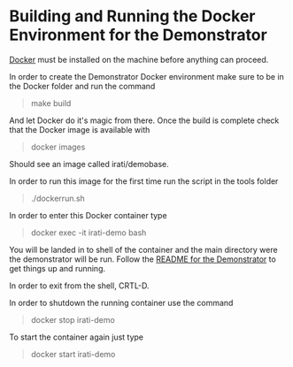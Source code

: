 # Building and Running the Docker Environment for the Demonstrator
[Docker](https://www.docker.com/) must be installed on the machine before anything can proceed.

In order to create the Demonstrator Docker environment make sure to be in the Docker folder and run the command

> make build

And let Docker do it's magic from there. Once the build is complete check that the Docker image is available with

> docker images

Should see an image called irati/demobase.

In order to run this image for the first time run the script in the tools folder

> ./dockerrun.sh

In order to enter this Docker container type

> docker exec -it irati-demo bash

You will be landed in to shell of the container and the main directory were the demonstrator will be run.
Follow the [README for the Demonstrator](https://github.com/IRATI/demonstrator/blob/master/README.md) to get things up and running.

In order to exit from the shell, CRTL-D.

In order to shutdown the running container use the command

> docker stop irati-demo

To start the container again just type

> docker start irati-demo
